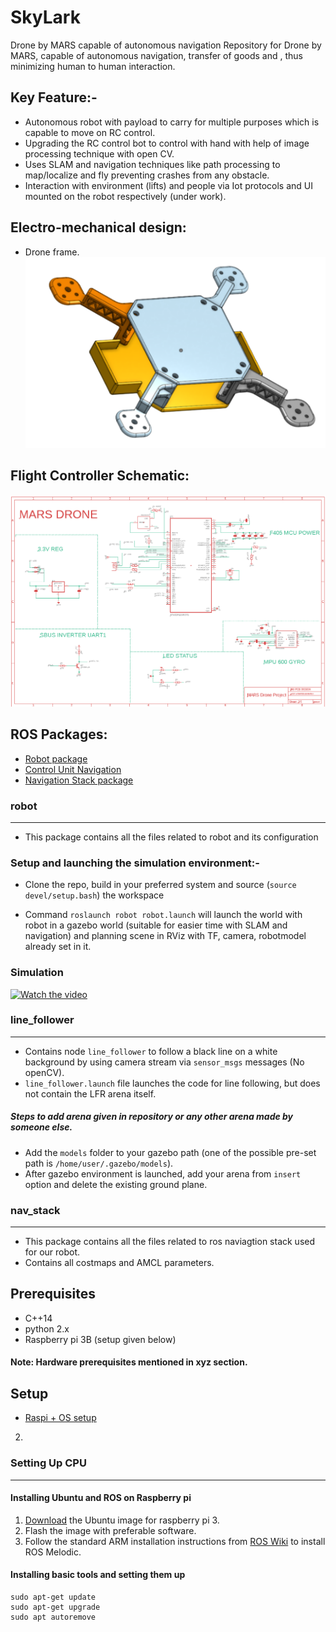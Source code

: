 # SkyLark
Drone by MARS capable of autonomous navigation Repository for Drone by MARS, capable of autonomous navigation, transfer of goods and  , thus minimizing human to human interaction.

## Key Feature:-
* Autonomous robot with payload to carry for multiple purposes which is capable to move on RC control.
* Upgrading the RC control bot to control with hand with help of image processing technique with open CV.
* Uses SLAM and navigation techniques like path processing to map/localize and fly preventing crashes from any obstacle.
* Interaction with environment (lifts) and people via Iot protocols and UI mounted on the robot respectively (under work).

## Electro-mechanical design:

* Drone frame.
![Image alt text](Media/Capture1-removebg-preview.png?raw=true "Drone frame")


## Flight Controller Schematic:
![Image alt text](Media/sch.PNG?raw=true "Schematic")

## ROS Packages:
* [Robot package](#robot)
* [Control Unit Navigation](#autonomus_drone)
* [Navigation Stack package](#nav_stack)

### robot
------------------
* This package contains all the files related to robot and its configuration 

### Setup and launching the simulation environment:-

* Clone the repo, build in your preferred system and source (`source devel/setup.bash`) the workspace

* Command `roslaunch robot robot.launch` will launch the world with robot in a gazebo world (suitable for easier time with SLAM and navigation) and planning scene in RViz with TF, camera, robotmodel already set in it.


### Simulation
[![Watch the video](https://i.imgur.com/vKb2F1B.png)](https://drive.google.com/file/d/1lU4UtkTPGOdcDK2UvRqbzy2OsXT-8WxJ/view?usp=sharing)

### line_follower
-----------------
* Contains node `line_follower` to follow a black line on a white background by using camera stream via `sensor_msgs` messages (No openCV).
* `line_follower.launch` file launches the code for line following, but does not contain the LFR arena itself.
##### Steps to add arena given in repository or any other arena made by someone else.
* Add the `models` folder to your gazebo path (one of the possible pre-set path is `/home/user/.gazebo/models`).
* After gazebo environment is launched, add your arena from `insert` option and delete the existing ground plane.

### nav_stack
------------------
* This package contains all the files related to ros naviagtion stack used for our robot. 
* Contains all costmaps and AMCL parameters.

## Prerequisites
* C++14
* python 2.x
* Raspberry pi 3B (setup given below)
#### Note: Hardware prerequisites mentioned in xyz section.

## Setup
* [Raspi + OS setup](#setting-up-cpu)
2)

### Setting Up CPU
------------------
#### Installing Ubuntu and ROS on Raspberry pi
1) [Download](https://cdimage.ubuntu.com/releases/18.04/release/) the Ubuntu image for raspberry pi 3.
2) Flash the image with preferable software.
3) Follow the standard ARM installation instructions from [ROS Wiki](https://wiki.ros.org/melodic/Installation/Ubuntu) to install ROS Melodic.

#### Installing basic tools and setting them up
```
sudo apt-get update
sudo apt-get upgrade
sudo apt autoremove
```
